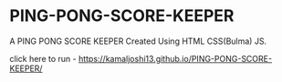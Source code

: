 # PING-PONG-SCORE-KEEPER
A PING PONG SCORE KEEPER Created Using HTML CSS(Bulma) JS.

click here to run - https://kamaljoshi13.github.io/PING-PONG-SCORE-KEEPER/
